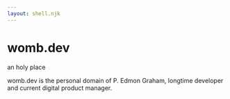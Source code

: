 ```yaml
---
layout: shell.njk
---
```


# womb.dev

an holy place

womb.dev is the personal domain of P. Edmon Graham, longtime developer and current digital product manager.
